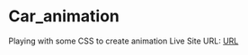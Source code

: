 # Car_animation
Playing with some CSS to create animation
Live Site URL: [URL](https://jemi-code.github.io/Car_animation)
